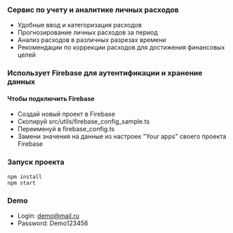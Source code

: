 ### Сервис по учету и аналитике личных расходов

- Удобные ввод и категоризация расходов
- Прогнозирование личных расходов за период
- Анализ расходов в различных разрезах времени
- Рекомендации по коррекции расходов для достижения финансовых целей

### Использует Firebase для аутентификации и хранение данных

#### Чтобы подключить Firebase

- Создай новый проект в Firebase
- Скопируй src/utils/firebase_config_sample.ts
- Переименуй в firebase_config.ts
- Замени значения на данные из настроек "Your apps" своего проекта Firebase

### Запуск проекта

```
npm install
npm start
```

### Demo

- Login: demo@mail.ru
- Password: Demo123456
